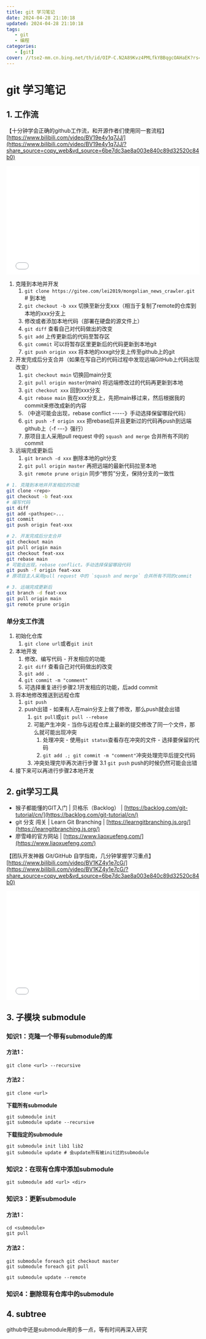 ```yaml
---
title: git 学习笔记
date: 2024-04-28 21:10:18
updated: 2024-04-28 21:10:18
tags:
   - git
   - 编程
categories:
   - [git]
cover: //tse2-mm.cn.bing.net/th/id/OIP-C.N2A89Kvz4PMLfkYBBqgcOAHaEK?rs=1&pid=ImgDetMain
---
```


# git 学习笔记

## 1. 工作流

【十分钟学会正确的github工作流，和开源作者们使用同一套流程】 [https://www.bilibili.com/video/BV19e4y1q7JJ/](https://www.bilibili.com/video/BV19e4y1q7JJ/?share_source=copy_web&vd_source=6be7dc3ae8a003e840c89d32520c84b0)

<iframe style="width: 100%; aspect-ratio: 16/9;" src="//player.bilibili.com/player.html?bvid=BV19e4y1q7JJ&poster=1&autoplay=0" frameborder="no" scrolling="no"></iframe>

1. 克隆到本地并开发
   1. `git clone https://gitee.com/lei2019/mongolian_news_crawler.git` # 到本地
   2. `git checkout -b xxx` 切换至新分支xxx（相当于复制了remote的仓库到本地的xxx分支上
   3. 修改或者添加本地代码（部署在硬盘的源文件上）
   4. `git diff` 查看自己对代码做出的改变
   5. `git add` 上传更新后的代码至暂存区
   6. `git commit` 可以将暂存区里更新后的代码更新到本地git
   7. `git push origin xxx` 将本地的xxxgit分支上传至github上的git
2. 开发完成后分支合并（如果在写自己的代码过程中发现远端GitHub上代码出现改变）
   1. `git checkout main` 切换回main分支
   2. `git pull origin master`(main) 将远端修改过的代码再更新到本地
   3. `git checkout xxx` 回到xxx分支
   4. `git rebase main` 我在xxx分支上，先把main移过来，然后根据我的commit来修改成新的内容
   5. （中途可能会出现，rebase conflict -----》手动选择保留哪段代码）
   6. `git push -f origin xxx` 把rebase后并且更新过的代码再push到远端github上（-f ---》强行）
   7. 原项目主人采用pull request 中的 `squash and merge` 合并所有不同的commit
3. 远端完成更新后
   1. `git branch -d xxx` 删除本地的git分支
   2. `git pull origin master` 再把远端的最新代码拉至本地
   3. `git remote prune origin` 同步“修剪”分支，保持分支的一致性

```bash
# 1. 克隆到本地并开发相应的功能
git clone <repo>
git checkout -b feat-xxx
# 编写代码
git diff
git add <pathspec>...
git commit
git push origin feat-xxx

# 2. 开发完成后分支合并
git checkout main
git pull origin main
git checkout feat-xxx
git rebase main
# 可能会出现，rebase conflict。手动选择保留哪段代码
git push -f origin feat-xxx
# 原项目主人采用pull request 中的 `squash and merge` 合并所有不同的commit

# 3. 远端完成更新后
git branch -d feat-xxx
git pull origin main
git remote prune origin
```

### 单分支工作流

1. 初始化仓库
   1. `git clone url`或者`git init`
2. 本地开发
   1. 修改、编写代码 - 开发相应的功能
   2. `git diff` 查看自己对代码做出的改变
   3. `git add .`
   4. `git commit -m "comment"`
   5. 可选择重复进行步骤2.1开发相应的功能，后add commit
3. 将本地修改推送到远程仓库
   1. `git push`
   2. push出错 - 如果有人在main分支上做了修改，那么push就会出错
      1. `git pull`或`git pull --rebase`
      2. 可能产生冲突 - 当你与远程仓库上最新的提交修改了同一个文件，那么就可能出现冲突
         1. 处理冲突 - 使用`git status`查看存在冲突的文件 - 选择要保留的代码
         2. `git add .; git commit -m "comment"`冲突处理完毕后提交代码
      3. 冲突处理完毕再次进行步骤 3.1 `git push` push的时候仍然可能会出错
4. 接下来可以再进行步骤2本地开发

## 2. git学习工具

- 猴子都能懂的GIT入门 | 贝格乐（Backlog） | [https://backlog.com/git-tutorial/cn/](https://backlog.com/git-tutorial/cn/)
- git 分支 闯关 | Learn Git Branching | [https://learngitbranching.js.org/](https://learngitbranching.js.org/)
- 廖雪峰的官方网站 | [https://www.liaoxuefeng.com/](https://www.liaoxuefeng.com/)

【团队开发神器 Git/GitHub 自学指南，几分钟掌握学习重点】 [https://www.bilibili.com/video/BV1KZ4y1e7cG/](https://www.bilibili.com/video/BV1KZ4y1e7cG/?share_source=copy_web&vd_source=6be7dc3ae8a003e840c89d32520c84b0)

<iframe style="width: 100%; aspect-ratio: 16/9;" src="//player.bilibili.com/player.html?bvid=BV1KZ4y1e7cG&poster=1&autoplay=0" frameborder="no" scrolling="no"></iframe>

## 3. 子模块 submodule

### 知识1：克隆一个带有submodule的库

#### 方法1：

```shell
git clone <url> --recursive
```

#### 方法2：

```shell
git clone <url>
```

**下载所有submodule**

```shell
git submodule init
git submodule update --recursive
```

**下载指定的submodule**

```shell
git submodule init lib1 lib2
git submodule update # 会update所有被init过的submodule
```

### 知识2：在现有仓库中添加submodule

```shell
git submodule add <url> <dir>
```

### 知识3：更新submodule

#### 方法1：

```shell
cd <submodule>
git pull
```

#### 方法2：

```shell
git submodule foreach git checkout master
git submodule foreach git pull
```

```shell
git submodule update --remote
```

### 知识4：删除现有仓库中的submodule

## 4. subtree

github中还是submodule用的多一点，等有时间再深入研究
